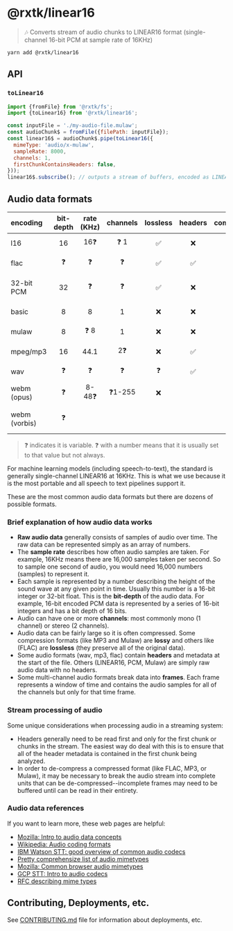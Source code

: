# @rxtk/linear16
> 🎶 Converts stream of audio chunks to LINEAR16 format (single-channel 16-bit PCM at sample rate of 16KHz)

```bash
yarn add @rxtk/linear16
```

## API

### `toLinear16`
```js
import {fromFile} from '@rxtk/fs';
import {toLinear16} from '@rxtk/linear16';

const inputFile = './my-audio-file.mulaw';
const audioChunk$ = fromFile({filePath: inputFile});
const linear16$ = audioChunk$.pipe(toLinear16({
  mimeType: 'audio/x-mulaw',
  sampleRate: 8000,
  channels: 1,
  firstChunkContainsHeaders: false,
}));
linear16$.subscribe(); // outputs a stream of buffers, encoded as LINEAR16
```

## Audio data formats
| encoding   | bit-depth | rate (KHz)| channels | lossless | headers | compressed | comment                | supported |
| :--------- | :-------: | :--:      | :--:     | :--:     | :--:    | :--:       | :-----                  | :-----:  |
| l16        | 16        | 16❓      | ❓ 1     |  ✅      | ❌      | ❌         | Standard for STT       | ✅       |
| flac       | ❓        | ❓        | ❓       |  ✅      | ✅      | ✅         | Compressed PCM         |         |
| 32-bit PCM | 32        | ❓        | ❓       |  ✅      | ❌      | ❌         | Raw PCM (32-bit floats) |       |
| basic      | 8         | 8         |  1        | ❌      | ❌      | ✅         | Telephone calls (USA)   | ✅       |
| mulaw      | 8         | ❓ 8      |  1        | ❌      | ❌      | ✅         | Telephone calls (USA)   | ✅       |
| mpeg/mp3   | 16        | 44.1      | 2❓      |  ❌      | ✅      | ✅          | Music and video        |          |
| wav        | ❓        |  ❓       |  ❓      |  ❓      | ✅      | ❓          | Universal container    |          |
| webm (opus)| ❓        |  8-48❓  | ❓1-255   |  ❌      |         | ❓          |  Browser/web standard      |          |
| webm (vorbis)| ❓      |          |           |          |         |             |  Older browser/web standard |          |
> ❓ indicates it is variable. ❓ with a number means that it is usually set to that value but not always.

For machine learning models (including speech-to-text), the standard is generally single-channel LINEAR16 at 16KHz. This is what we use because it is the most portable and all speech to text pipelines support it.

These are the most common audio data formats but there are dozens of possible formats.

### Brief explanation of how audio data works

- **Raw audio data** generally consists of samples of audio over time. The raw data can be represented simply as an array of numbers.
- The **sample rate** describes how often audio samples are taken.  For example, 16KHz means there are 16,000 samples taken per second.  So to sample one second of audio, you would need 16,000 numbers (samples) to represent it.
- Each sample is represented by a number describing the height of the sound wave at any given point in time.  Usually this number is a 16-bit integer or 32-bit float.  This is the **bit-depth** of the audio data. For example, 16-bit encoded PCM data is represented by a series of 16-bit integers and has a bit depth of 16 bits.
- Audio can have one or more **channels**: most commonly mono (1 channel) or stereo (2 channels).
- Audio data can be fairly large so it is often compressed.  Some compression formats (like MP3 and Mulaw) are **lossy** and others like (FLAC) are **lossless** (they preserve all of the original data).
- Some audio formats (wav, mp3, flac) contain **headers** and metadata at the start of the file.  Others (LINEAR16, PCM, Mulaw) are simply raw audio data with no headers.
- Some multi-channel audio formats break data into **frames**.  Each frame represents a window of time and contains the audio samples for all of the channels but only for that time frame.

### Stream processing of audio
Some unique considerations when processing audio in a streaming system:
- Headers generally need to be read first and only for the first chunk or chunks in the stream. The easiest way do deal with this is to ensure that all of the header metadata is contained in the first chunk being analyzed.
- In order to de-compress a compressed format (like FLAC, MP3, or Mulaw), it may be necessary to break the audio stream into complete units that can be de-compressed--incomplete frames may need to be buffered until can be read in their entirety.

### Audio data references
If you want to learn more, these web pages are helpful:
- [Mozilla: Intro to audio data concepts](https://developer.mozilla.org/en-US/docs/Web/Media/Formats/Audio_concepts)
- [Wikipedia: Audio coding formats](https://en.wikipedia.org/wiki/Audio_coding_format)
- [IBM Watson STT: good overview of common audio codecs](https://cloud.ibm.com/docs/speech-to-text?topic=speech-to-text-audio-formats)
- [Pretty comprehensize list of audio mimetypes](https://www.digipres.org/formats/mime-types/#audio/basic)
- [Mozilla: Common browser audio mimetypes](https://developer.mozilla.org/en-US/docs/Web/HTTP/Basics_of_HTTP/MIME_types/Common_types)
- [GCP STT: Intro to audio codecs](https://cloud.google.com/speech-to-text/docs/encoding)
- [RFC describing mime types](https://www.rfc-editor.org/rfc/rfc3190.txt)

## Contributing, Deployments, etc.
See [CONTRIBUTING.md](https://github.com/rxtoolkit/linear16/blob/master/docs/CONTRIBUTING.md) file for information about deployments, etc.
